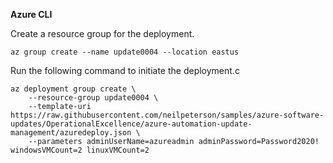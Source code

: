 **Azure CLI**

Create a resource group for the deployment.

```azurecli
az group create --name update0004 --location eastus
```

Run the following command to initiate the deployment.c

```azurecli
az deployment group create \
    --resource-group update0004 \
    --template-uri https://raw.githubusercontent.com/neilpeterson/samples/azure-software-updates/OperationalExcellence/azure-automation-update-management/azuredeploy.json \
    --parameters adminUserName=azureadmin adminPassword=Password2020! windowsVMCount=2 linuxVMCount=2
```